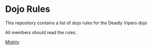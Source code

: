 Dojo Rules
==========

This repository contains a list of dojo rules for the Deadly Vipers dojo

All members should read the rules.

[Mighty](https://github.com/deadlyvipers/dojo_rules)
